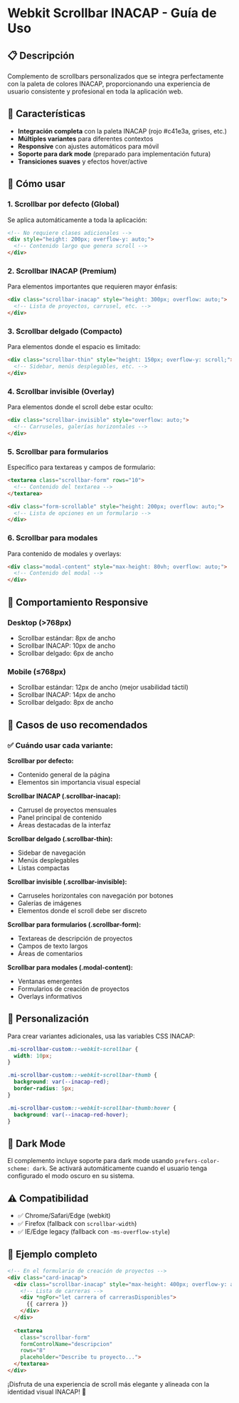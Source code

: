 # Webkit Scrollbar INACAP - Guía de Uso

## 📋 Descripción
Complemento de scrollbars personalizados que se integra perfectamente con la paleta de colores INACAP, proporcionando una experiencia de usuario consistente y profesional en toda la aplicación web.

## 🎨 Características
- **Integración completa** con la paleta INACAP (rojo #c41e3a, grises, etc.)
- **Múltiples variantes** para diferentes contextos
- **Responsive** con ajustes automáticos para móvil
- **Soporte para dark mode** (preparado para implementación futura)
- **Transiciones suaves** y efectos hover/active

## 🚀 Cómo usar

### 1. Scrollbar por defecto (Global)
Se aplica automáticamente a toda la aplicación:
```html
<!-- No requiere clases adicionales -->
<div style="height: 200px; overflow-y: auto;">
  <!-- Contenido largo que genera scroll -->
</div>
```

### 2. Scrollbar INACAP (Premium)
Para elementos importantes que requieren mayor énfasis:
```html
<div class="scrollbar-inacap" style="height: 300px; overflow: auto;">
  <!-- Lista de proyectos, carrusel, etc. -->
</div>
```

### 3. Scrollbar delgado (Compacto)
Para elementos donde el espacio es limitado:
```html
<div class="scrollbar-thin" style="height: 150px; overflow-y: scroll;">
  <!-- Sidebar, menús desplegables, etc. -->
</div>
```

### 4. Scrollbar invisible (Overlay)
Para elementos donde el scroll debe estar oculto:
```html
<div class="scrollbar-invisible" style="overflow: auto;">
  <!-- Carruseles, galerías horizontales -->
</div>
```

### 5. Scrollbar para formularios
Específico para textareas y campos de formulario:
```html
<textarea class="scrollbar-form" rows="10">
  <!-- Contenido del textarea -->
</textarea>

<div class="form-scrollable" style="height: 200px; overflow: auto;">
  <!-- Lista de opciones en un formulario -->
</div>
```

### 6. Scrollbar para modales
Para contenido de modales y overlays:
```html
<div class="modal-content" style="max-height: 80vh; overflow: auto;">
  <!-- Contenido del modal -->
</div>
```

## 📱 Comportamiento Responsive

### Desktop (>768px)
- Scrollbar estándar: 8px de ancho
- Scrollbar INACAP: 10px de ancho
- Scrollbar delgado: 6px de ancho

### Mobile (≤768px)
- Scrollbar estándar: 12px de ancho (mejor usabilidad táctil)
- Scrollbar INACAP: 14px de ancho
- Scrollbar delgado: 8px de ancho

## 🎯 Casos de uso recomendados

### ✅ Cuándo usar cada variante:

**Scrollbar por defecto:**
- Contenido general de la página
- Elementos sin importancia visual especial

**Scrollbar INACAP (.scrollbar-inacap):**
- Carrusel de proyectos mensuales
- Panel principal de contenido
- Áreas destacadas de la interfaz

**Scrollbar delgado (.scrollbar-thin):**
- Sidebar de navegación
- Menús desplegables
- Listas compactas

**Scrollbar invisible (.scrollbar-invisible):**
- Carruseles horizontales con navegación por botones
- Galerías de imágenes
- Elementos donde el scroll debe ser discreto

**Scrollbar para formularios (.scrollbar-form):**
- Textareas de descripción de proyectos
- Campos de texto largos
- Áreas de comentarios

**Scrollbar para modales (.modal-content):**
- Ventanas emergentes
- Formularios de creación de proyectos
- Overlays informativos

## 🔧 Personalización

Para crear variantes adicionales, usa las variables CSS INACAP:

```css
.mi-scrollbar-custom::-webkit-scrollbar {
  width: 10px;
}

.mi-scrollbar-custom::-webkit-scrollbar-thumb {
  background: var(--inacap-red);
  border-radius: 5px;
}

.mi-scrollbar-custom::-webkit-scrollbar-thumb:hover {
  background: var(--inacap-red-hover);
}
```

## 🌙 Dark Mode
El complemento incluye soporte para dark mode usando `prefers-color-scheme: dark`. Se activará automáticamente cuando el usuario tenga configurado el modo oscuro en su sistema.

## ⚠️ Compatibilidad
- ✅ Chrome/Safari/Edge (webkit)
- ✅ Firefox (fallback con `scrollbar-width`)
- ✅ IE/Edge legacy (fallback con `-ms-overflow-style`)

## 📝 Ejemplo completo
```html
<!-- En el formulario de creación de proyectos -->
<div class="card-inacap">
  <div class="scrollbar-inacap" style="max-height: 400px; overflow-y: auto;">
    <!-- Lista de carreras -->
    <div *ngFor="let carrera of carrerasDisponibles">
      {{ carrera }}
    </div>
  </div>
  
  <textarea 
    class="scrollbar-form" 
    formControlName="descripcion" 
    rows="8"
    placeholder="Describe tu proyecto...">
  </textarea>
</div>
```

¡Disfruta de una experiencia de scroll más elegante y alineada con la identidad visual INACAP! 🎉